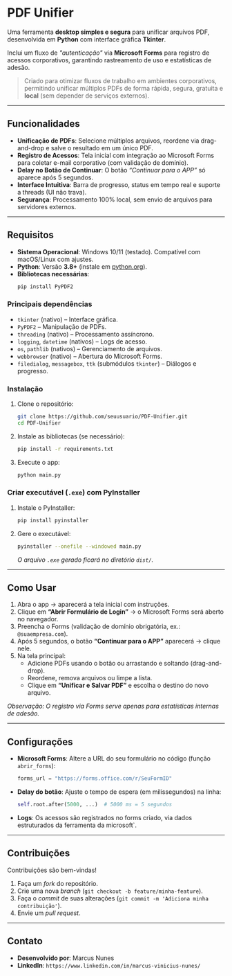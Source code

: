 # PDF Unifier

Uma ferramenta **desktop simples e segura** para unificar arquivos PDF, desenvolvida em **Python** com interface gráfica **Tkinter**.

Inclui um fluxo de *"autenticação"* via **Microsoft Forms** para registro de acessos corporativos, garantindo rastreamento de uso e estatísticas de adesão.

> Criado para otimizar fluxos de trabalho em ambientes corporativos, permitindo unificar múltiplos PDFs de forma rápida, segura, gratuita e **local** (sem depender de serviços externos).

---

## Funcionalidades

-   **Unificação de PDFs**: Selecione múltiplos arquivos, reordene via drag-and-drop e salve o resultado em um único PDF.
-   **Registro de Acessos**: Tela inicial com integração ao Microsoft Forms para coletar e-mail corporativo (com validação de domínio).
-   **Delay no Botão de Continuar**: O botão *“Continuar para o APP”* só aparece após 5 segundos.
-   **Interface Intuitiva**: Barra de progresso, status em tempo real e suporte a threads (UI não trava).
-   **Segurança**: Processamento 100% local, sem envio de arquivos para servidores externos.

---

## Requisitos

-   **Sistema Operacional**: Windows 10/11 (testado). Compatível com macOS/Linux com ajustes.
-   **Python**: Versão **3.8+** (instale em [python.org](https://www.python.org/)).
-   **Bibliotecas necessárias**:
    ```bash
    pip install PyPDF2
    ```

### Principais dependências

-   `tkinter` (nativo) – Interface gráfica.
-   `PyPDF2` – Manipulação de PDFs.
-   `threading` (nativo) – Processamento assíncrono.
-   `logging`, `datetime` (nativos) – Logs de acesso.
-   `os`, `pathlib` (nativos) – Gerenciamento de arquivos.
-   `webbrowser` (nativo) – Abertura do Microsoft Forms.
-   `filedialog`, `messagebox`, `ttk` (submódulos `tkinter`) – Diálogos e progresso.

### Instalação

1.  Clone o repositório:
    ```bash
    git clone https://github.com/seuusuario/PDF-Unifier.git
    cd PDF-Unifier
    ```
2.  Instale as bibliotecas (se necessário):
    ```bash
    pip install -r requirements.txt
    ```
3.  Execute o app:
    ```bash
    python main.py
    ```

### Criar executável (`.exe`) com PyInstaller

1.  Instale o PyInstaller:
    ```bash
    pip install pyinstaller
    ```
2.  Gere o executável:
    ```bash
    pyinstaller --onefile --windowed main.py
    ```
    *O arquivo `.exe` gerado ficará no diretório `dist/`.*

---

## Como Usar

1.  Abra o app → aparecerá a tela inicial com instruções.
2.  Clique em **“Abrir Formulário de Login”** → o Microsoft Forms será aberto no navegador.
3.  Preencha o Forms (validação de domínio obrigatória, ex.: `@suaempresa.com`).
4.  Após 5 segundos, o botão **“Continuar para o APP”** aparecerá → clique nele.
5.  Na tela principal:
    -   Adicione PDFs usando o botão ou arrastando e soltando (drag-and-drop).
    -   Reordene, remova arquivos ou limpe a lista.
    -   Clique em **“Unificar e Salvar PDF”** e escolha o destino do novo arquivo.

*Observação: O registro via Forms serve apenas para estatísticas internas de adesão.*

---

## Configurações

-   **Microsoft Forms**: Altere a URL do seu formulário no código (função `abrir_forms`):
    ```python
    forms_url = "https://forms.office.com/r/SeuFormID"
    ```

-   **Delay do botão**: Ajuste o tempo de espera (em milissegundos) na linha:
    ```python
    self.root.after(5000, ...)  # 5000 ms = 5 segundos
    ```

-   **Logs**: Os acessos são registrados no forms criado, via dados estruturados da ferramenta da microsoft`.

---

## Contribuições

Contribuições são bem-vindas!

1.  Faça um *fork* do repositório.
2.  Crie uma nova *branch* (`git checkout -b feature/minha-feature`).
3.  Faça o *commit* de suas alterações (`git commit -m 'Adiciona minha contribuição'`).
4.  Envie um *pull request*.

---

## Contato

-   **Desenvolvido por**: Marcus Nunes
-   **LinkedIn**: `https://www.linkedin.com/in/marcus-vinicius-nunes/`
